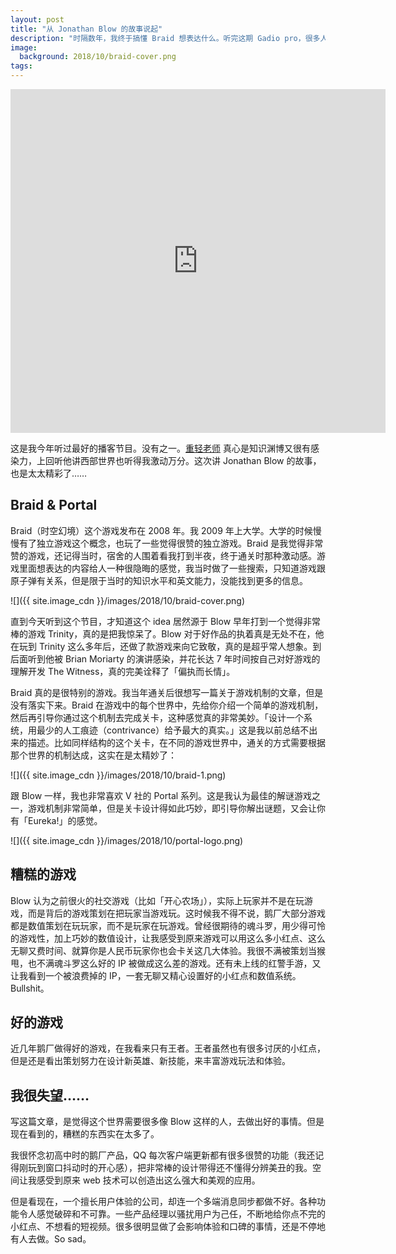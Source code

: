 ```yaml
---
layout: post
title: "从 Jonathan Blow 的故事说起"
description: "时隔数年，我终于搞懂 Braid 想表达什么。听完这期 Gadio pro，很多人留言表示要辞职做真正的好游戏。"
image:
  background: 2018/10/braid-cover.png
tags: 
---
```


<iframe src="https://www.gcores.com/radios/95312/embed" width="600" height="550" allowtransparency="true" border="0" frameborder="0" style="width:600px;height:550px;"></iframe>

这是我今年听过最好的播客节目。没有之一。[重轻老师](https://www.gcores.com/users/31418) 真心是知识渊博又很有感染力，上回听他讲西部世界也听得我激动万分。这次讲 Jonathan Blow 的故事，也是太太精彩了……

<!--more-->

## Braid & Portal

Braid（时空幻境）这个游戏发布在 2008 年。我 2009 年上大学。大学的时候慢慢有了独立游戏这个概念，也玩了一些觉得很赞的独立游戏。Braid 是我觉得非常赞的游戏，还记得当时，宿舍的人围着看我打到半夜，终于通关时那种激动感。游戏里面想表达的内容给人一种很隐晦的感觉，我当时做了一些搜索，只知道游戏跟原子弹有关系，但是限于当时的知识水平和英文能力，没能找到更多的信息。

![]({{ site.image_cdn }}/images/2018/10/braid-cover.png)

直到今天听到这个节目，才知道这个 idea 居然源于 Blow 早年打到一个觉得非常棒的游戏 Trinity，真的是把我惊呆了。Blow 对于好作品的执着真是无处不在，他在玩到 Trinity 这么多年后，还做了款游戏来向它致敬，真的是超乎常人想象。到后面听到他被 Brian Moriarty 的演讲感染，并花长达 7 年时间按自己对好游戏的理解开发 The Witness，真的完美诠释了「偏执而长情」。

Braid 真的是很特别的游戏。我当年通关后很想写一篇关于游戏机制的文章，但是没有落实下来。Braid 在游戏中的每个世界中，先给你介绍一个简单的游戏机制，然后再引导你通过这个机制去完成关卡，这种感觉真的非常美妙。「设计一个系统，用最少的人工痕迹（contrivance）给予最大的真实。」这是我以前总结不出来的描述。比如同样结构的这个关卡，在不同的游戏世界中，通关的方式需要根据那个世界的机制达成，这实在是太精妙了：

![]({{ site.image_cdn }}/images/2018/10/braid-1.png)

跟 Blow 一样，我也非常喜欢 V 社的 Portal 系列。这是我认为最佳的解谜游戏之一，游戏机制非常简单，但是关卡设计得如此巧妙，即引导你解出谜题，又会让你有「Eureka!」的感觉。

![]({{ site.image_cdn }}/images/2018/10/portal-logo.png)

## 糟糕的游戏

Blow 认为之前很火的社交游戏（比如「开心农场」），实际上玩家并不是在玩游戏，而是背后的游戏策划在把玩家当游戏玩。这时候我不得不说，鹅厂大部分游戏都是数值策划在玩玩家，而不是玩家在玩游戏。曾经很期待的魂斗罗，用少得可怜的游戏性，加上巧妙的数值设计，让我感受到原来游戏可以用这么多小红点、这么无聊又费时间、就算你是人民币玩家你也会卡关这几大体验。我很不满被策划当猴甩，也不满魂斗罗这么好的 IP 被做成这么差的游戏。还有未上线的红警手游，又让我看到一个被浪费掉的 IP，一套无聊又精心设置好的小红点和数值系统。Bullshit。

## 好的游戏

近几年鹅厂做得好的游戏，在我看来只有王者。王者虽然也有很多讨厌的小红点，但是还是看出策划努力在设计新英雄、新技能，来丰富游戏玩法和体验。

## 我很失望……

写这篇文章，是觉得这个世界需要很多像 Blow 这样的人，去做出好的事情。但是现在看到的，糟糕的东西实在太多了。

我很怀念初高中时的鹅厂产品，QQ 每次客户端更新都有很多很赞的功能（我还记得刚玩到窗口抖动时的开心感），把非常棒的设计带得还不懂得分辨美丑的我。空间让我感受到原来 web 技术可以创造出这么强大和美观的应用。

但是看现在，一个擅长用户体验的公司，却连一个多端消息同步都做不好。各种功能令人感觉破碎和不可靠。一些产品经理以骚扰用户为己任，不断地给你点不完的小红点、不想看的短视频。很多很明显做了会影响体验和口碑的事情，还是不停地有人去做。So sad。
